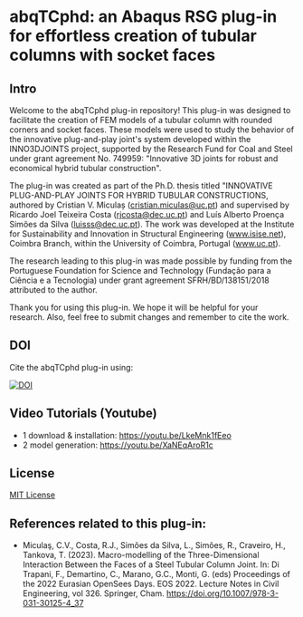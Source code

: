 # abqTCphd: an Abaqus RSG plug-in for effortless creation of tubular columns with socket faces

## Intro
Welcome to the abqTCphd plug-in repository! This plug-in was designed to facilitate the creation of FEM models of a tubular column with rounded corners and socket faces. These models were used to study the behavior of the innovative plug-and-play joint's system developed within the INNO3DJOINTS project, supported by the Research Fund for Coal and Steel under grant agreement No. 749959: "Innovative 3D joints for robust and economical hybrid tubular construction".

The plug-in was created as part of the Ph.D. thesis titled "INNOVATIVE PLUG-AND-PLAY JOINTS FOR HYBRID TUBULAR CONSTRUCTIONS, authored by Cristian V. Miculaș (cristian.miculas@uc.pt) and supervised by Ricardo Joel Teixeira Costa (rjcosta@dec.uc.pt) and Luís Alberto Proença Simões da Silva (luisss@dec.uc.pt). The work was developed at the Institute for Sustainability and Innovation in Structural Engineering (www.isise.net), Coimbra Branch, within the University of Coimbra, Portugal (www.uc.pt).

The research leading to this plug-in was made possible by funding from the Portuguese Foundation for Science and Technology (Fundação para a Ciência e a Tecnologia) under grant agreement SFRH/BD/138151/2018 attributed to the author.

Thank you for using this plug-in. We hope it will be helpful for your research. Also, feel free to submit changes and remember to cite the work.

## DOI
Cite the abqTCphd plug-in using:

[![DOI](https://zenodo.org/badge/614094828.svg)](https://zenodo.org/badge/latestdoi/614094828)

## Video Tutorials (Youtube)
- 1 download & installation: https://youtu.be/LkeMnk1fEeo
- 2 model generation: https://youtu.be/XaNEqAroR1c

## License
[MIT License](LICENSE)

## References related to this plug-in:
- Miculaş, C.V., Costa, R.J., Simões da Silva, L., Simões, R., Craveiro, H., Tankova, T. (2023). Macro-modelling of the Three-Dimensional Interaction Between the Faces of a Steel Tubular Column Joint. In: Di Trapani, F., Demartino, C., Marano, G.C., Monti, G. (eds) Proceedings of the 2022 Eurasian OpenSees Days. EOS 2022. Lecture Notes in Civil Engineering, vol 326. Springer, Cham. https://doi.org/10.1007/978-3-031-30125-4_37